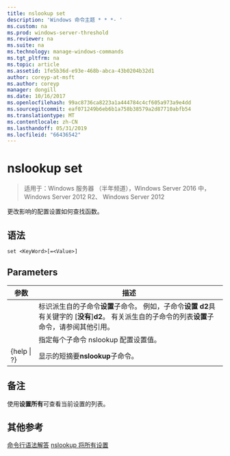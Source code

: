 ```yaml
---
title: nslookup set
description: 'Windows 命令主题 * * *- '
ms.custom: na
ms.prod: windows-server-threshold
ms.reviewer: na
ms.suite: na
ms.technology: manage-windows-commands
ms.tgt_pltfrm: na
ms.topic: article
ms.assetid: 1fe5b36d-e93e-468b-abca-43b0204b32d1
author: coreyp-at-msft
ms.author: coreyp
manager: dongill
ms.date: 10/16/2017
ms.openlocfilehash: 99ac8736ca8223a1a444784c4cf605a973a9e4dd
ms.sourcegitcommit: eaf071249b6eb6b1a758b38579a2d87710abfb54
ms.translationtype: MT
ms.contentlocale: zh-CN
ms.lasthandoff: 05/31/2019
ms.locfileid: "66436542"
---
```

# <a name="nslookup-set"></a>nslookup set

>适用于：Windows 服务器 （半年频道），Windows Server 2016 中，Windows Server 2012 R2、 Windows Server 2012

更改影响的配置设置如何查找函数。
## <a name="syntax"></a>语法
```
set <KeyWord>[=<Value>]
```
## <a name="parameters"></a>Parameters

|    参数    |                                                                                                                    描述                                                                                                                    |
|-----------------|---------------------------------------------------------------------------------------------------------------------------------------------------------------------------------------------------------------------------------------------------|
|    <KeyWord>    | 标识派生自的子命令**设置**子命令。 例如，子命令**设置 d2**具有关键字的 [**没有**]**d2**。 有关派生自的子命令的列表**设置**子命令，请参阅其他引用。 |
|     <Value>     |                                                                                      指定每个子命令 nslookup 配置设置值。                                                                                      |
| {help &#124; ?} |                                                                                               显示的短摘要**nslookup**子命令。                                                                                               |

## <a name="remarks"></a>备注
使用**设置所有**可查看当前设置的列表。
## <a name="additional-references"></a>其他参考
[命令行语法解答](command-line-syntax-key.md)
[nslookup 将所有设置](nslookup-set-all.md)
